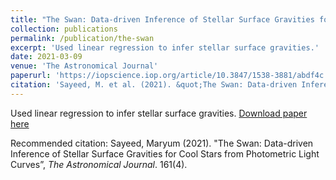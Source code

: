 ```yaml
---
title: "The Swan: Data-driven Inference of Stellar Surface Gravities for Cool Stars from Photometric Light Curves"
collection: publications
permalink: /publication/the-swan
excerpt: 'Used linear regression to infer stellar surface gravities.'
date: 2021-03-09
venue: 'The Astronomical Journal'
paperurl: 'https://iopscience.iop.org/article/10.3847/1538-3881/abdf4c'
citation: 'Sayeed, M. et al. (2021). &quot;The Swan: Data-driven Inference of Stellar Surface Gravities for Cool Stars from Photometric Light Curves”, <i>The Astronomical Journal</i>. 161(4).'
---
```

Used linear regression to infer stellar surface gravities.
[Download paper here](https://iopscience.iop.org/article/10.3847/1538-3881/abdf4c)

Recommended citation: Sayeed, Maryum (2021). &quot;The Swan: Data-driven Inference of Stellar Surface Gravities for Cool Stars from Photometric Light Curves”, <i>The Astronomical Journal</i>. 161(4).
